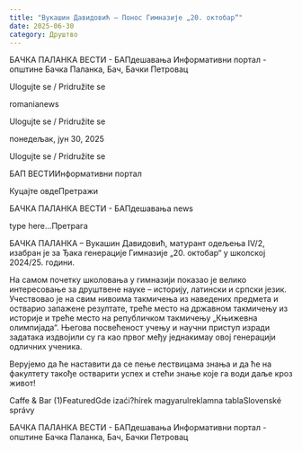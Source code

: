 ```yaml
---
title: "Вукашин Давидовић – Понос Гимназије „20. октобар“"
date: 2025-06-30
category: Друштво
---
```


БАЧКА ПАЛАНКА ВЕСТИ - БАПдешавања Информативни портал - општине Бачка Паланка, Бач, Бачки Петровац

Ulogujte se / Pridružite se

romanianews

Ulogujte se / Pridružite se

понедељак, јун 30, 2025

Ulogujte se / Pridružite se

БАП ВЕСТИИнформативни портал

Куцајте овдеПретражи

БАЧКА ПАЛАНКА ВЕСТИ - БАПдешавања news

type here...Претрага

БАЧКА ПАЛАНКА – Вукашин Давидовић, матурант одељења IV/2, изабран је за Ђака генерације Гимназије „20. октобар“ у школској 2024/25. години.

На самом почетку школовања у гимназији показао је велико интересовање за друштвене науке – историју, латински и српски језик. Учествовао је на свим нивоима такмичења из наведених предмета и остварио запажене резултате, треће место на државном такмичењу из историје и треће место на републичком такмичењу „Књижевна олимпијада“.
Његова посвећеност учењу и научни приступ изради задатака издвојили су га као првог међу једнакимау овој генерацији одличних ученика.


Верујемо да ће наставити да се пење лествицама знања и да ће на факултету такође остварити успех и стећи знање које га води даље кроз живот!

Caffe & Bar (1)FeaturedGde izaći?hírek magyarulreklamna tablaSlovenské správy

БАЧКА ПАЛАНКА ВЕСТИ - БАПдешавања Информативни портал - општине Бачка Паланка, Бач, Бачки Петровац
